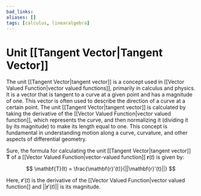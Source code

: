```yaml
---
bad_links: 
aliases: []
tags: [calculus, linearalgebra]
---
```

# Unit [[Tangent Vector|Tangent Vector]]

The unit [[Tangent Vector|tangent vector]] is a concept used in [[Vector Valued Function|vector valued functions]], primarily in calculus and physics. It is a vector that is tangent to a curve at a given point and has a magnitude of one. This vector is often used to describe the direction of a curve at a certain point. The unit [[Tangent Vector|tangent vector]] is calculated by taking the derivative of the [[Vector Valued Function|vector valued function]], which represents the curve, and then normalizing it (dividing it by its magnitude) to make its length equal to one. This concept is fundamental in understanding motion along a curve, curvature, and other aspects of differential geometry.

Sure, the formula for calculating the unit [[Tangent Vector|tangent vector]] $\mathbf{T}$ of a [[Vector Valued Function|vector-valued function]] $\mathbf{r}(t)$ is given by:

$$
\mathbf{T}(t) = \frac{\mathbf{r}'(t)}{||\mathbf{r}'(t)||}
$$

Here, $\mathbf{r}'(t)$ is the derivative of the [[Vector Valued Function|vector valued function]] and $||\mathbf{r}'(t)||$ is its magnitude.
